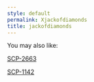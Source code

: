 ```yaml
---
style: default
permalink: Xjackofdiamonds
title: jackofdiamonds
---
```

You may also like:

[SCP-2663](http://scp-wiki.net/scp-2663)

[SCP-1142](http://scp-wiki.net/scp-1142)
